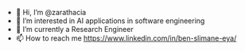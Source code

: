 - 👋 Hi, I’m @zarathacia
- 👀 I’m interested in AI applications in software engineering
- 🌱 I’m currently a Research Engineer
- 📫 How to reach me [https://www.linkedin.com/in/ben-slimane-eya/ ](https://www.linkedin.com/in/ben-slimane-eya/)

<!---
zarathacia/zarathacia is a ✨ special ✨ repository because its `README.md` (this file) appears on your GitHub profile.
You can click the Preview link to take a look at your changes.
--->

